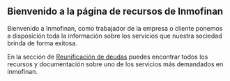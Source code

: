 ## Bienvenido a la página de recursos de Inmofinan
Bienvenido a Inmofinan, como trabajador de la empresa o cliente ponemos a disposición toda la información sobre los servicios que nuestra sociedad brinda de forma exitosa.


En la sección de [Reunificación de deudas](https://inmofinan.es/reunificacion-de-deudas/) puedes encontrar todos los recursos y documentación sobre uno de los servicios más demandados en inmofinan.
